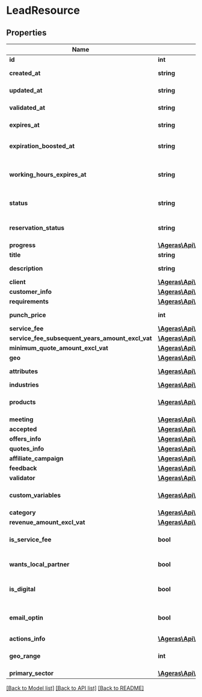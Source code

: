 # LeadResource

## Properties
Name | Type | Description | Notes
------------ | ------------- | ------------- | -------------
**id** | **int** | Id for the Lead. | [optional] 
**created_at** | **string** | Date the Lead was created. | [optional] 
**updated_at** | **string** | Date the Lead was updated. | [optional] 
**validated_at** | **string** | Date the Lead was Updated. | [optional] 
**expires_at** | **string** | Date the Lead Expires. | [optional] 
**expiration_boosted_at** | **string** | Date where a lead has been extended/boosted. | [optional] 
**working_hours_expires_at** | **string** | Date the Lead Expires taking into account only working hours. | [optional] 
**status** | **string** | Current Validation Status of the Lead. | [optional] [default to 'unknown']
**reservation_status** | **string** | Current reservation status of the Lead. | [optional] 
**progress** | [**\Ageras\Api\LeadProgressResource[]**](LeadProgressResource.md) | Progress | [optional] 
**title** | **string** | Title for the Lead. | [optional] 
**description** | **string** | A description of the given Lead. | [optional] 
**client** | [**\Ageras\Api\LeadClientResource**](LeadClientResource.md) |  | [optional] 
**customer_info** | [**\Ageras\Api\LeadCustomerInfoResource**](LeadCustomerInfoResource.md) |  | [optional] 
**requirements** | [**\Ageras\Api\LeadRequirementsResource**](LeadRequirementsResource.md) |  | [optional] 
**punch_price** | **int** | The price for the given lead. | [optional] 
**service_fee** | [**\Ageras\Api\AmountResource**](AmountResource.md) |  | [optional] 
**service_fee_subsequent_years_amount_excl_vat** | [**\Ageras\Api\AmountResource**](AmountResource.md) |  | [optional] 
**minimum_quote_amount_excl_vat** | [**\Ageras\Api\AmountResource**](AmountResource.md) |  | [optional] 
**geo** | [**\Ageras\Api\LeadGeoResource**](LeadGeoResource.md) |  | [optional] 
**attributes** | [**\Ageras\Api\LeadAttributeResource[]**](LeadAttributeResource.md) | Attributes for the lead. | [optional] 
**industries** | [**\Ageras\Api\LeadIndustriesResource**](LeadIndustriesResource.md) |  | [optional] 
**products** | [**\Ageras\Api\LeadProductResource[]**](LeadProductResource.md) | What products are connected to this Lead. | [optional] 
**meeting** | [**\Ageras\Api\LeadMeetingResource**](LeadMeetingResource.md) |  | [optional] 
**accepted** | [**\Ageras\Api\LeadAcceptedResource**](LeadAcceptedResource.md) |  | [optional] 
**offers_info** | [**\Ageras\Api\LeadOffersInfoResource**](LeadOffersInfoResource.md) |  | [optional] 
**quotes_info** | [**\Ageras\Api\LeadQuotesInfoResource**](LeadQuotesInfoResource.md) |  | [optional] 
**affiliate_campaign** | [**\Ageras\Api\AffiliateCampaignResource**](AffiliateCampaignResource.md) |  | [optional] 
**feedback** | [**\Ageras\Api\LeadFeedbackResource**](LeadFeedbackResource.md) |  | [optional] 
**validator** | [**\Ageras\Api\LeadEmployeeResource**](LeadEmployeeResource.md) |  | [optional] 
**custom_variables** | [**\Ageras\Api\KeyValueResource[]**](KeyValueResource.md) | Colleciton of custom key-value pairs. | [optional] 
**category** | [**\Ageras\Api\LeadCategoryResource**](LeadCategoryResource.md) |  | [optional] 
**revenue_amount_excl_vat** | [**\Ageras\Api\AmountResource**](AmountResource.md) |  | [optional] 
**is_service_fee** | **bool** | Does this lead have a service fee | [optional] [default to false]
**wants_local_partner** | **bool** | Does the lead want a local partner | [optional] [default to false]
**is_digital** | **bool** | Digital communication? | [optional] [default to false]
**email_optin** | **bool** | Does the lead optin for email communication with Ageras? | [optional] [default to false]
**actions_info** | [**\Ageras\Api\LeadActionsInfoResource**](LeadActionsInfoResource.md) |  | [optional] 
**geo_range** | **int** | Range the lead is happy to travel to reach a partner. | [optional] 
**primary_sector** | [**\Ageras\Api\SectorResource**](SectorResource.md) |  | [optional] 

[[Back to Model list]](../README.md#documentation-for-models) [[Back to API list]](../README.md#documentation-for-api-endpoints) [[Back to README]](../README.md)


